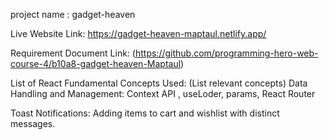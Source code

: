 project name : gadget-heaven

Live Website Link: https://gadget-heaven-maptaul.netlify.app/

Requirement Document Link: (https://github.com/programming-hero-web-course-4/b10a8-gadget-heaven-Maptaul)

List of React Fundamental Concepts Used: (List relevant concepts)
Data Handling and Management: Context API , useLoder, params, React Router

Toast Notifications: Adding items to cart and wishlist with distinct messages.